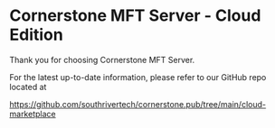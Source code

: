 # Cornerstone MFT Server - Cloud Edition

Thank you for choosing Cornerstone MFT Server.

For the latest up-to-date information, please refer to our GitHub repo located at 

https://github.com/southrivertech/cornerstone.pub/tree/main/cloud-marketplace





